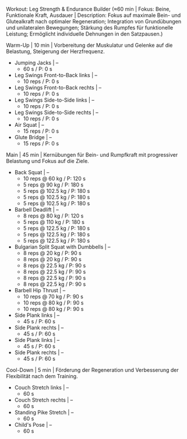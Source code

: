 Workout: Leg Strength & Endurance Builder (≈60 min | Fokus: Beine, Funktionale Kraft, Ausdauer | Description: Fokus auf maximale Bein- und Glutealkraft nach optimaler Regeneration; Integration von Grundübungen und unilateralen Bewegungen; Stärkung des Rumpfes für funktionelle Leistung; Ermöglicht individuelle Dehnungen in den Satzpausen.)

Warm-Up | 10 min | Vorbereitung der Muskulatur und Gelenke auf die Belastung, Steigerung der Herzfrequenz.
- Jumping Jacks | –
    - 60 s / P: 0 s
- Leg Swings Front-to-Back links | –
    - 10 reps / P: 0 s
- Leg Swings Front-to-Back rechts | –
    - 10 reps / P: 0 s
- Leg Swings Side-to-Side links | –
    - 10 reps / P: 0 s
- Leg Swings Side-to-Side rechts | –
    - 10 reps / P: 0 s
- Air Squat | –
    - 15 reps / P: 0 s
- Glute Bridge | –
    - 15 reps / P: 0 s

Main | 45 min | Kernübungen für Bein- und Rumpfkraft mit progressiver Belastung und Fokus auf die Ziele.
- Back Squat | –
    - 10 reps @ 60 kg / P: 120 s
    - 5 reps @ 90 kg / P: 180 s
    - 5 reps @ 102.5 kg / P: 180 s
    - 5 reps @ 102.5 kg / P: 180 s
    - 5 reps @ 102.5 kg / P: 180 s
- Barbell Deadlift | –
    - 8 reps @ 80 kg / P: 120 s
    - 5 reps @ 110 kg / P: 180 s
    - 5 reps @ 122.5 kg / P: 180 s
    - 5 reps @ 122.5 kg / P: 180 s
    - 5 reps @ 122.5 kg / P: 180 s
- Bulgarian Split Squat with Dumbbells | –
    - 8 reps @ 20 kg / P: 90 s
    - 8 reps @ 20 kg / P: 90 s
    - 8 reps @ 22.5 kg / P: 90 s
    - 8 reps @ 22.5 kg / P: 90 s
    - 8 reps @ 22.5 kg / P: 90 s
    - 8 reps @ 22.5 kg / P: 90 s
- Barbell Hip Thrust | –
    - 10 reps @ 70 kg / P: 90 s
    - 10 reps @ 80 kg / P: 90 s
    - 10 reps @ 80 kg / P: 90 s
- Side Plank links | –
    - 45 s / P: 60 s
- Side Plank rechts | –
    - 45 s / P: 60 s
- Side Plank links | –
    - 45 s / P: 60 s
- Side Plank rechts | –
    - 45 s / P: 60 s

Cool-Down | 5 min | Förderung der Regeneration und Verbesserung der Flexibilität nach dem Training.
- Couch Stretch links | –
    - 60 s
- Couch Stretch rechts | –
    - 60 s
- Standing Pike Stretch | –
    - 60 s
- Child's Pose | –
    - 60 s